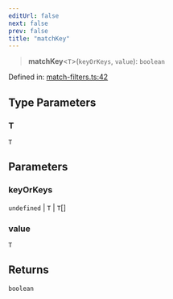 ```yaml
---
editUrl: false
next: false
prev: false
title: "matchKey"
---
```


> **matchKey**\<`T`\>(`keyOrKeys`, `value`): `boolean`

Defined in: [match-filters.ts:42](https://github.com/WinstonFassett/matchina/blob/2d22b2187dda803854f54b63fe09d04bd833387d/src/match-filters.ts#L42)

## Type Parameters

### T

`T`

## Parameters

### keyOrKeys

`undefined` | `T` | `T`[]

### value

`T`

## Returns

`boolean`
